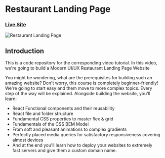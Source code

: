 # Restaurant Landing Page

### [Live Site](https://github.com/aashishuppalui/Restaurant-react-app)

![Restaurant Landing Page](https://i.ibb.co/5jxBKpw/image.png)

<!-- ## Stay up to date with new projects -->
<!-- New major projects coming soon, subscribe to the mailing list to stay up to date https://resource.jsmasterypro.com/newsletter -->

## Introduction

This is a code repository for the corresponding video tutorial. In this video, we're going to build a Modern UI/UX Restaurant Landing Page Website

You might be wondering, what are the prerequisites for building such an amazing website? Don't worry, this course is completely beginner-friendly! We're going to start easy and them move to more complex topics. Every step of the way will be explained. Alongside building the website, you'll learn:

- React Functional components and their reusability
- React file and folder structure
- Fundamental CSS properties to master flex & grid
- Fundamentals of the CSS BEM Model
- From soft and pleasant animations to complex gradients
- Perfectly placed media queries for satisfactory responsiveness covering almost devices
- And at the end you'll learn how to deploy your websites to extremely fast servers and give them a custom domain name.
